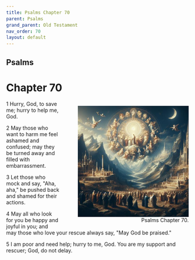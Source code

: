 ```yaml
---
title: Psalms Chapter 70
parent: Psalms
grand_parent: Old Testament
nav_order: 70
layout: default
---
```


## Psalms

# Chapter 70

<figure style="float: right; margin-right: 10px;">
    <img src="/assets/Image/Psalms/500/70.jpg" alt="Psalms Chapter 70" style="width: 300px; height: 300px; float: right;padding-left: 10px;"/>
    <figcaption style="clear: both;text-align: right;">Psalms Chapter 70.</figcaption>
</figure>
1 Hurry, God, to save me; hurry to help me, God.

2 May those who want to harm me feel ashamed and confused; may they be turned away and filled with embarrassment.

3 Let those who mock and say, "Aha, aha," be pushed back and shamed for their actions.

4 May all who look for you be happy and joyful in you; and may those who love your rescue always say, "May God be praised."

5 I am poor and need help; hurry to me, God. You are my support and rescuer; God, do not delay.


